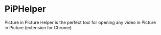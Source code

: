 # PiPHelper
Picture in Picture Helper is the perfect tool for opening any video in Picture in Picture (extension for Chrome)
